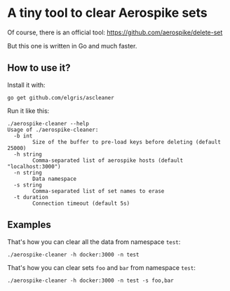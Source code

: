 # A tiny tool to clear Aerospike sets

Of course, there is an official tool: https://github.com/aerospike/delete-set

But this one is written in Go and much faster.

## How to use it?

Install it with:
```
go get github.com/elgris/ascleaner
```

Run it like this:
```
./aerospike-cleaner --help
Usage of ./aerospike-cleaner:
  -b int
        Size of the buffer to pre-load keys before deleting (default 25000)
  -h string
        Comma-separated list of aerospike hosts (default "localhost:3000")
  -n string
        Data namespace
  -s string
        Comma-separated list of set names to erase
  -t duration
        Connection timeout (default 5s)
```

## Examples
That's how you can clear all the data from namespace `test`:
```
./aerospike-cleaner -h docker:3000 -n test
```

That's how you can clear sets `foo` and `bar` from namespace `test`:
```
./aerospike-cleaner -h docker:3000 -n test -s foo,bar
```
